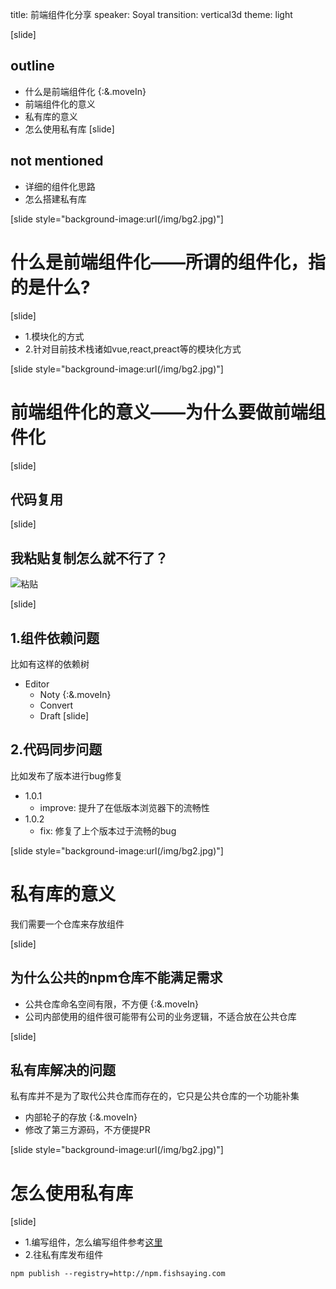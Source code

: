 title: 前端组件化分享
speaker: Soyal
transition: vertical3d
theme: light

[slide]
## outline
* 什么是前端组件化 {:&.moveIn}
* 前端组件化的意义 
* 私有库的意义 
* 怎么使用私有库 
[slide]
## not mentioned
* 详细的组件化思路
* 怎么搭建私有库

[slide style="background-image:url(/img/bg2.jpg)"]
# 什么是前端组件化——所谓的组件化，指的是什么?
[slide]
* 1.模块化的方式
* 2.针对目前技术栈诸如vue,react,preact等的模块化方式

[slide style="background-image:url(/img/bg2.jpg)"]
# 前端组件化的意义——为什么要做前端组件化
[slide]
## 代码复用

[slide]
## 我粘贴复制怎么就不行了？
![粘贴](/img/1-1.jpg)

[slide]
## 1.组件依赖问题
比如有这样的依赖树
* Editor
  - Noty {:&.moveIn}
  - Convert
  - Draft
[slide]
## 2.代码同步问题
比如发布了版本进行bug修复
* 1.0.1
  - improve: 提升了在低版本浏览器下的流畅性
* 1.0.2
  - fix: 修复了上个版本过于流畅的bug

[slide style="background-image:url(/img/bg2.jpg)"]
# 私有库的意义
我们需要一个仓库来存放组件

[slide]
## 为什么公共的npm仓库不能满足需求
* 公共仓库命名空间有限，不方便 {:&.moveIn}
* 公司内部使用的组件很可能带有公司的业务逻辑，不适合放在公共仓库

[slide]
## 私有库解决的问题
私有库并不是为了取代公共仓库而存在的，它只是公共仓库的一个功能补集
* 内部轮子的存放 {:&.moveIn}
* 修改了第三方源码，不方便提PR

[slide style="background-image:url(/img/bg2.jpg)"]
# 怎么使用私有库

[slide]
* 1.编写组件，怎么编写组件参考[这里](http://fe-doc.fishsaying.com/#/component-doc/index)
* 2.往私有库发布组件



```
npm publish --registry=http://npm.fishsaying.com
```
